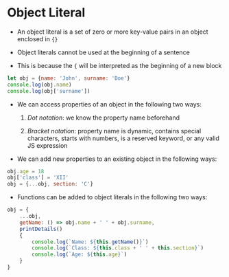 # Object Literal

- An object literal is a set of zero or more key-value pairs in an object enclosed
in `{}`

- Object literals cannot be used at the beginning of a sentence

- This is because the `{` will be interpreted as the beginning of a new block

```js
let obj = {name: 'John', surname: 'Doe'}
console.log(obj.name)
console.log(obj['surname'])
```

- We can access properties of an object in the following two ways:

    1. *Dot notation*: we know the property name beforehand

    2. *Bracket notation*: property name is dynamic, contains special characters,
    starts with numbers, is a reserved keyword, or any valid JS expression

- We can add new properties to an existing object in the following ways:

```js
obj.age = 18
obj['class'] = 'XII'
obj = {...obj, section: 'C'}
```

- Functions can be added to object literals in the following two ways:

```js
obj = {
    ...obj,
    getName: () => obj.name + ' ' + obj.surname,
    printDetails()
    {
        console.log(`Name: ${this.getName()}`)
        console.log(`Class: ${this.class + ' ' + this.section}`)
        console.log(`Age: ${this.age}`)
    }
}
```
